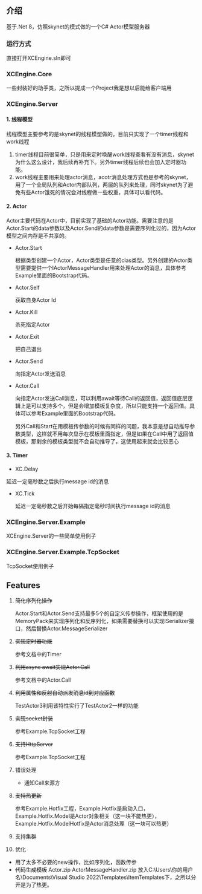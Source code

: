## 介绍
基于.Net 8，仿照skynet的模式做的一个C# Actor模型服务器

### 运行方式

直接打开XCEngine.sln即可

### XCEngine.Core

  一些封装好的助手类，之所以提成一个Project我是想以后能给客户端用

### XCEngine.Server
  
#### 1. 线程模型
 
线程模型主要参考的是skynet的线程模型做的，目前只实现了一个timer线程和work线程

1. timer线程目前很简单，只是用来定时唤醒work线程查看有没有消息，skynet为什么这么设计，我后续再补充下。另外timer线程后续也会加入定时器功能。
2. work线程主要用来处理actor消息，acotr消息处理方式也是参考的skynet，用了一个全局队列和Actor内部队列，两层的队列来处理，同时skynet为了避免有些Actor饿死的情况会对线程做一些权重，具体可以看代码。
  
#### 2. Actor

Actor主要代码在Actor中，目前实现了基础的Actor功能。需要注意的是Actor.Start的data参数以及Actor.Send的data参数是需要序列化过的，因为Actor模型之间内存是不共享的。

- Actor.Start

  根据类型创建一个Actor，Actor类型是任意的clas类型。另外创建的Actor类型需要提供一个IActorMessageHandler用来处理Actor的消息，具体参考Example里面的Bootstrap代码。

- Actor.Self

  获取自身Actor Id

- Actor.Kill

  杀死指定Actor

- Actor.Exit

  把自己退出

- Actor.Send

  向指定Actor发送消息

- Actor.Call
  
  向指定Actor发送Call消息，可以利用await等待Call的返回值，返回值底层逻辑上是可以支持多个，但是会增加模板复杂度，所以只能支持一个返回值。具体可以参考Example里面的Bootstrap代码。

  另外Call和Start在用模板传参数的时候有同样的问题，我本意是想自动推导参数类型，这样就不用每次显示在模板里面指定，但是如果在Call中用了返回值模板，那剩余的模板类型就不会自动推导了，这使用起来就会比较恶心

#### 3. Timer
-  XC.Delay

  延迟一定毫秒数之后执行message id的消息

- XC.Tick

  延迟一定毫秒数之后开始每隔指定毫秒时间执行message id的消息

### XCEngine.Server.Example

XCEngine.Server的一些简单使用例子

### XCEngine.Server.Example.TcpSocket

TcpSocket使用例子

## Features
1. ~~简化序列化操作~~
  
    Actor.Start和Actor.Send支持最多5个的自定义传参操作，框架使用的是MemoryPack来实现序列化和反序列化，如果需要替换可以实现ISerializer接口，然后替换Actor.MessageSerializer

2. ~~实现定时器功能~~

    参考文档中的Timer

3. ~~利用async await实现Actor.Call~~

    参考文档中的Actor.Call

4. ~~利用属性和反射自动派发消息id到对应函数~~

    TestActor3利用该特性实行了TestActor2一样的功能

5. ~~实现socket封装~~

    参考Example.TcpSocket工程

6. ~~支持HttpServer~~

    参考Example.TcpSocket工程

7. 错误处理
   - 通知Call来源方
8. ~~支持热更新~~

    参考Example.Hotfix工程，Example.Hotfix是启动入口，Example.Hotfix.Model是Actor对象相关（这一块不能热更），Example.Hotfix.ModelHotfix是Actor消息处理（这一块可以热更）

9.  支持集群
10. 优化
   - 用了太多不必要的new操作，比如序列化，函数传参
   - ~~代码生成模板~~
     Actor.zip ActorMessageHandler.zip 放入C:\Users\你的用户名\Documents\Visual Studio 2022\Templates\ItemTemplates下，之所以分开是为了热更。